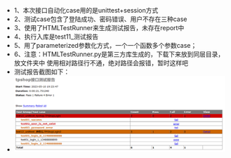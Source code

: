 - 1、本次接口自动化case用的是unittest+session方式
- 2、测试case包含了登陆成功、密码错误、用户不存在三种case
- 3、使用了HTMLTestRunner来生成测试报告，未存在report中
- 4、执行入库是test11_测试报告
- 5、用了parameterized参数化方式，一个一个函数多个参数case；
- 6、注意：HTMLTestRunner.py是第三方库生成的，下载下来放到同层目录，放文件夹中 使用相对路径行不通，绝对路径会报错，暂时这样吧
- 测试报告截图如下：
- ![img.png](img.png)